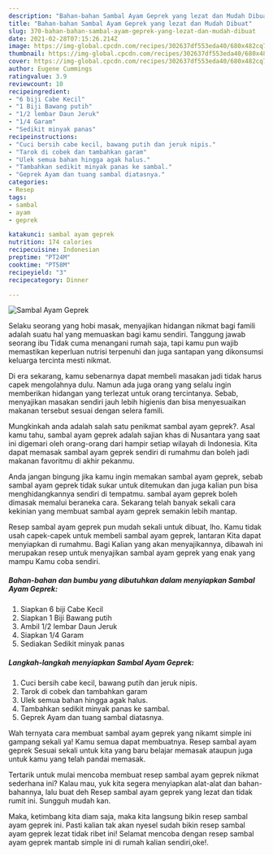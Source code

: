 ```yaml
---
description: "Bahan-bahan Sambal Ayam Geprek yang lezat dan Mudah Dibuat"
title: "Bahan-bahan Sambal Ayam Geprek yang lezat dan Mudah Dibuat"
slug: 370-bahan-bahan-sambal-ayam-geprek-yang-lezat-dan-mudah-dibuat
date: 2021-02-28T07:15:26.214Z
image: https://img-global.cpcdn.com/recipes/302637df553eda40/680x482cq70/sambal-ayam-geprek-foto-resep-utama.jpg
thumbnail: https://img-global.cpcdn.com/recipes/302637df553eda40/680x482cq70/sambal-ayam-geprek-foto-resep-utama.jpg
cover: https://img-global.cpcdn.com/recipes/302637df553eda40/680x482cq70/sambal-ayam-geprek-foto-resep-utama.jpg
author: Eugene Cummings
ratingvalue: 3.9
reviewcount: 10
recipeingredient:
- "6 biji Cabe Kecil"
- "1 Biji Bawang putih"
- "1/2 lembar Daun Jeruk"
- "1/4 Garam"
- "Sedikit minyak panas"
recipeinstructions:
- "Cuci bersih cabe kecil, bawang putih dan jeruk nipis."
- "Tarok di cobek dan tambahkan garam"
- "Ulek semua bahan hingga agak halus."
- "Tambahkan sedikit minyak panas ke sambal."
- "Geprek Ayam dan tuang sambal diatasnya."
categories:
- Resep
tags:
- sambal
- ayam
- geprek

katakunci: sambal ayam geprek 
nutrition: 174 calories
recipecuisine: Indonesian
preptime: "PT24M"
cooktime: "PT58M"
recipeyield: "3"
recipecategory: Dinner

---
```



![Sambal Ayam Geprek](https://img-global.cpcdn.com/recipes/302637df553eda40/680x482cq70/sambal-ayam-geprek-foto-resep-utama.jpg)

Selaku seorang yang hobi masak, menyajikan hidangan nikmat bagi famili adalah suatu hal yang memuaskan bagi kamu sendiri. Tanggung jawab seorang ibu Tidak cuma menangani rumah saja, tapi kamu pun wajib memastikan keperluan nutrisi terpenuhi dan juga santapan yang dikonsumsi keluarga tercinta mesti nikmat.

Di era  sekarang, kamu sebenarnya dapat membeli masakan jadi tidak harus capek mengolahnya dulu. Namun ada juga orang yang selalu ingin memberikan hidangan yang terlezat untuk orang tercintanya. Sebab, menyajikan masakan sendiri jauh lebih higienis dan bisa menyesuaikan makanan tersebut sesuai dengan selera famili. 



Mungkinkah anda adalah salah satu penikmat sambal ayam geprek?. Asal kamu tahu, sambal ayam geprek adalah sajian khas di Nusantara yang saat ini digemari oleh orang-orang dari hampir setiap wilayah di Indonesia. Kita dapat memasak sambal ayam geprek sendiri di rumahmu dan boleh jadi makanan favoritmu di akhir pekanmu.

Anda jangan bingung jika kamu ingin memakan sambal ayam geprek, sebab sambal ayam geprek tidak sukar untuk ditemukan dan juga kalian pun bisa menghidangkannya sendiri di tempatmu. sambal ayam geprek boleh dimasak memalui beraneka cara. Sekarang telah banyak sekali cara kekinian yang membuat sambal ayam geprek semakin lebih mantap.

Resep sambal ayam geprek pun mudah sekali untuk dibuat, lho. Kamu tidak usah capek-capek untuk membeli sambal ayam geprek, lantaran Kita dapat menyiapkan di rumahmu. Bagi Kalian yang akan menyajikannya, dibawah ini merupakan resep untuk menyajikan sambal ayam geprek yang enak yang mampu Kamu coba sendiri.

<!--inarticleads1-->

##### Bahan-bahan dan bumbu yang dibutuhkan dalam menyiapkan Sambal Ayam Geprek:

1. Siapkan 6 biji Cabe Kecil
1. Siapkan 1 Biji Bawang putih
1. Ambil 1/2 lembar Daun Jeruk
1. Siapkan 1/4 Garam
1. Sediakan Sedikit minyak panas




<!--inarticleads2-->

##### Langkah-langkah menyiapkan Sambal Ayam Geprek:

1. Cuci bersih cabe kecil, bawang putih dan jeruk nipis.
1. Tarok di cobek dan tambahkan garam
1. Ulek semua bahan hingga agak halus.
1. Tambahkan sedikit minyak panas ke sambal.
1. Geprek Ayam dan tuang sambal diatasnya.




Wah ternyata cara membuat sambal ayam geprek yang nikamt simple ini gampang sekali ya! Kamu semua dapat membuatnya. Resep sambal ayam geprek Sesuai sekali untuk kita yang baru belajar memasak ataupun juga untuk kamu yang telah pandai memasak.

Tertarik untuk mulai mencoba membuat resep sambal ayam geprek nikmat sederhana ini? Kalau mau, yuk kita segera menyiapkan alat-alat dan bahan-bahannya, lalu buat deh Resep sambal ayam geprek yang lezat dan tidak rumit ini. Sungguh mudah kan. 

Maka, ketimbang kita diam saja, maka kita langsung bikin resep sambal ayam geprek ini. Pasti kalian tak akan nyesel sudah bikin resep sambal ayam geprek lezat tidak ribet ini! Selamat mencoba dengan resep sambal ayam geprek mantab simple ini di rumah kalian sendiri,oke!.

